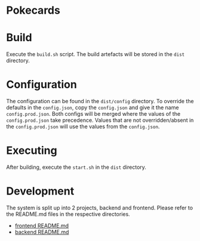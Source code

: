 # Pokecards

# Build
Execute the `build.sh` script. The build artefacts will be stored in the `dist` directory.

# Configuration
The configuration can be found in the `dist/config` directory. To override the defaults
in the `config.json`, copy the `config.json` and give it the name `config.prod.json`.
Both configs will be merged where the values of the `config.prod.json` take precedence.
Values that are not overridden/absent in the `config.prod.json` will use the values from
the `config.json`.

# Executing
After building, execute the `start.sh` in the `dist` directory.

# Development
The system is split up into 2 projects, backend and frontend.
Please refer to the README.md files in the respective directories.
- [frontend README.md](./frontend/README.md)
- [backend README.md](./backend/README.md)
